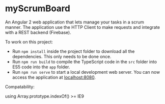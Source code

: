 # myScrumBoard

An Angular 2 web application that lets manage your tasks in a scrum manner.
The application use the HTTP Client to make requests and integrate with a REST backend (Firebase).

To work on this project:

* Run `npm install` inside the project folder to download all the dependencies. This only needs to be done once.
* Run `npm run build` to compile the TypeScript code in the `src` folder into ES5 code into the `app` folder.
* Run `npm run serve` to start a local development web server. You can now access the application at [localhost:8080](http://localhost:8080/).

Compatability:

using Array.prototype.indexOf()   >=  IE9